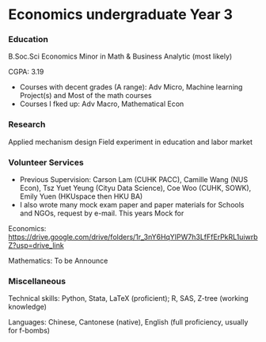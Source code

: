 # Economics undergraduate Year 3

### Education
B.Soc.Sci Economics Minor in Math & Business Analytic (most likely)

CGPA: 3.19

- Courses with decent grades (A range): Adv Micro, Machine learning Project(s) and Most of the math courses
- Courses I fked up: Adv Macro, Mathematical Econ

### Research
Applied mechanism design 
Field experiment in education and labor market

### Volunteer Services
- Previous Supervision: Carson Lam (CUHK PACC), Camille  Wang (NUS Econ), Tsz Yuet Yeung (Cityu Data Science), Coe Woo (CUHK, SOWK), Emily Yuen (HKUspace then HKU BA)
- I also wrote many mock exam paper and paper materials for Schools and NGOs, request by e-mail. This years Mock for 

Economics: https://drive.google.com/drive/folders/1r_3nY6HqYIPW7h3LfFfErPkRL1uiwrbZ?usp=drive_link

Mathematics: To be Announce

### Miscellaneous
Technical skills: Python, Stata, LaTeX (proficient); R, SAS, Z-tree (working knowledge)

Languages: Chinese, Cantonese (native), English (full proficiency, usually for f-bombs)
